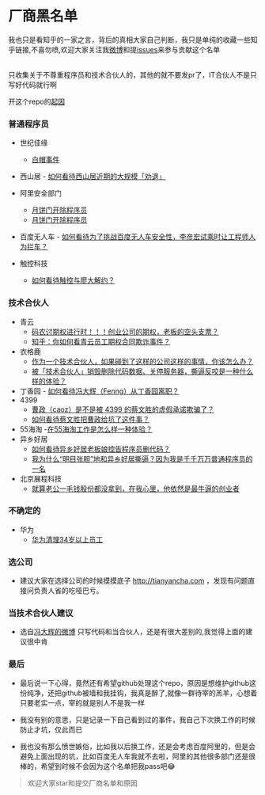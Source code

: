 # 厂商黑名单 



我也只是看知乎的一家之言，背后的真相大家自己判断，我只是单纯的收藏一些知乎链接,不喜勿喷,欢迎大家关注我[微博](http://weibo.com/woniuppp)和提[issues](https://github.com/shengxinjing/programmer-job-blacklist/issues)来参与贡献这个名单

<br>
只收集关于不尊重程序员和技术合伙人的，其他的就不要发pr了，IT合伙人不是只写好代码就行啊

开这个repo的[起因](https://www.zhihu.com/question/47775182)

### 普通程序员

* 世纪佳缘
    - [白帽事件](https://www.zhihu.com/question/47775182)

* 西山居
      - [如何看待西山居近期的大规模「劝退」](https://www.zhihu.com/question/40739038)
* 阿里安全部门
    - [月饼门开除程序员](https://www.zhihu.com/question/50608658)
    - [月饼门开除程序员](https://www.zhihu.com/question/50600301)

* 百度无人车
      - [如何看待为了挑战百度无人车安全性，李彦宏试乘时让工程师人为拦车？](https://www.zhihu.com/question/52768740?sort=created)
* 触控科技
    - [如何看待触控与廖大解约？](https://www.zhihu.com/question/55756584/answer/146106517)

### 技术合伙人


* 青云
    - [码农讨期权进行时！！！创业公司的期权，老板的空头支票？](http://www.weibo.com/ttarticle/p/show?id=2309403986279338497572)
    - [知乎：你如何看青云员工期权合同欺诈事件？](https://www.zhihu.com/question/47442360)
* 衣格鹿
	- [作为一个技术合伙人，如果碰到了这样的公司这样的事情，你该怎么办？](https://www.zhihu.com/question/38295860/answer/75732778)
    - [被「技术合伙人」销毁删除代码数据、关停服务器，撕逼反咬是一种什么样的体验？](https://www.zhihu.com/question/38333196/answer/75901815)
* 丁香园
	  - [如何看待冯大辉（Fenng）从丁香园离职？](https://www.zhihu.com/question/48607258)
* 4399
	- [曹政（caoz）是不是被 4399 的蔡文胜的虚假承诺欺骗了？](https://www.zhihu.com/question/23552172)
	- [如何看待蔡文胜把曹政给坑了这件事？](https://www.zhihu.com/question/23554339)
* 55海淘
	-[在55海淘工作是怎么样一种体验？](https://www.zhihu.com/question/43651618)
* 异乡好居
    - [如何看待异乡好居老板娘控告程序员删代码？](https://www.zhihu.com/question/46294596)
    - [我为什么“明目张胆”地和异乡好居撕逼？因为我是千千万万普通程序员的一名](https://zhuanlan.zhihu.com/p/20907546)
* 北京展程科技
    - [就算老公一毛钱股份都没拿到，在我心里，他依然是最牛逼的创业者](https://www.zhihu.com/question/56175498)


### 不确定的
* 华为
    - [华为清理34岁以上员工](https://www.zhihu.com/question/55618811)

### 选公司

* 建议大家在选择公司的时候摸摸底子 http://tianyancha.com ，发现有问题直接问负责人省的吃哑巴亏。



### 当技术合伙人建议
* 选自[冯大辉的微博](http://weibo.com/1577826897/EwLWXoxtG) 只写代码和当合伙人，还是有很大差别的,我觉得上面的建议很中肯

### 最后

* 最后说一下心得，竟然还有希望github处理这个repo，原因是想维护github这份纯净，还把github被墙和我挂钩，我真是醉了,就像一群待宰的羔羊，心想着只要老实一点，宰的就是别人不是我一样

* 我没有别的意思，只是记录一下自己看到过的事件，我自己下次换工作的时候防止才坑，仅此而已
* 我也没有那么愤世嫉俗，比如我以后换工作，还是会考虑百度阿里的，但是会避免上面出现的坑，比如百度无人车我就不去啦，阿里的其他很多部门还是很棒的，希望到时候不会因为这个名单把我pass吧:joy:


> 欢迎大家star和提交厂商名单和原因


